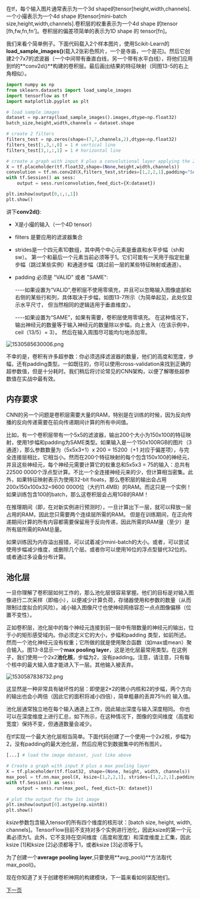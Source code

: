 在tf，每个输入图片通常表示为一个3d shape的tensor[height,width,channels].一个小撮表示为一个4d shape 的tensor[mini-batch size,height,width,channels].卷积层的权重表示为一个4d shape 的tensor [fh,fw,fn,fn']。卷积层的偏差项简单的表示为1D shape 的 tensor[fn]。

我们来看个简单例子。下面代码载入2个样本图片，使用Scikit-Learn的**load_sample_images()**(载入2张彩色照片，一个是寺庙，一个是花)。然后它创建2个7x7的滤波器（一个中间带有垂直白线，另一个带有水平白线），将他们应用到tf的**conv2d()**构建的卷积层。最后画出结果的特征映射（同图13-5的右上角相似）。

```python
import numpy as np
from sklearn.datasets import load_sample_images
import tensorflow as tf
import matplotlib.pyplot as plt

# load sample images
dataset = np.array(load_sample_images().images,dtype=np.float32)
batch_size,height,width,channels = dataset.shape

# create 2 filters
filters_test = np.zeros(shape=(7,7,channels,2),dtype=np.float32)
filters_test[:,3,:,0] = 1 # vertical line
filters_test[3,:,:,1] = 1 # horizontal line

# create a graph with input X plus a convolutional layer applying the 2 filters
X = tf.placeholder(tf.float32,shape=(None,height,width,channels))
convolution = tf.nn.conv2d(X,filters_test,strides=[1,2,2,1],padding="SAME")
with tf.Session() as sess:
    output = sess.run(convolution,feed_dict={X:dataset})

plt.imshow(output[0,:,:,1])
plt.show()
```

讲下**conv2d()**:

- X是小撮的输入（一个4D tensor）

- filters 是要应用的滤波器集合

- strides是一个四元素1D数组，其中两个中心元素是垂直和水平步幅（sh和sw）。 第一个和最后一个元素当前必须等于1。它们可能有一天用于指定批量步幅（跳过某些实例）和通道步幅（跳过前一层的某些特征映射或通道）。

- padding 必须是 "VALID" 或者 "SAME":    

  ----如果设置为“VALID",卷积层不使用零填充，并且可以忽略输入图像底部和右侧的某些行和列，具体取决于步幅，如图13-7所示（为简单起见，此处仅显示水平尺寸， 但当然相同的逻辑适用于垂直维度）。

  ----如果设置为“SAME”，如果有需要，卷积层使用零填充。 在这种情况下，输出神经元的数量等于输入神经元的数量除以步幅，向上舍入（在该示例中，ceil（13/5）= 3）。 然后在输入周围尽可能均匀地添加零。

![1530585630006.png](https://upload-images.jianshu.io/upload_images/3509189-cbd6f58926ccd5b6.png?imageMogr2/auto-orient/strip%7CimageView2/2/w/1240)


不幸的是，卷积有许多超参数：你必须选择滤波器的数量，他们的高度和宽度，步幅，还有padding类型。一如既往的，你可以使用cross-validation来找到正确的超参数值，但是十分耗时。我们稍后将讨论常见的CNN架构，以便了解哪些超参数值在实战中最有效。

## 内存要求

CNN的另一个问题是卷积层需要大量的RAM，特别是在训练的时候，因为反向传播的反向传递需要在前向传递期间计算的所有中间值。

比如，有一个卷积层带有一个5x5的滤波器，输出200个大小为150x100的特征映射，使用1步幅和padding为SAME类型。如果输入是一个150x100RGB的图片（3通道），那么参数数量为（5x5x3+1）x 200 = 15200（+1 对应于偏差项），与完全连接层相比，它相当小。然而在200个特征映射的每个包含150x100的神经元，并且这些神经元，每个神经元需要计算它的权重总和5x5x3 = 75的输入：总共有22500 0000个浮点型计算。不比一个全连接神经元来的少，但计算相当密集。此外，如果特征映射表示为使用32-bit floats，那么卷积层的输出会占用200x150x100x32=9600 0000位（大约11.4MB）的RAM。而这只是一个实例！如果训练包含100的batch，那么这卷积层会占用1GB的RAM！

在推理期间（即，在对新实例进行预测时），一旦计算出下一层，就可以释放一层占用的RAM，因此您只需要两个连续层所需的RAM。 但是在训练期间，在正向传递期间计算的所有内容都需要保留用于反向传递，因此所需的RAM量（至少）是所有层所需的RAM总量。

如果训练因为内存溢出报错，可以试着减少mini-batch的大小。或者，可以尝试使用步幅减少维度，或删除几个层。或者你可以使用16位的浮点型替代32位的。或者通过多设备分布计算。

## 池化层

一旦你理解了卷积层如何工作的，那么池化层很容易掌握。他们的目标是对输入图像进行二次采样（即缩小），以便减少计算负荷，存储器使用和参数的数量（从而限制过度拟合的风险）。减小输入图像尺寸也使神经网络容忍一点点图像偏移（位置不变性）。

正如卷积层，池化层中的每个神经元连接到前一层中有限数量的神经元的输出，位于小的矩形感受域内。你必须定义它的大小，步幅和padding 类型，如前所述。然而一个池化神经元没有权重；它所做的就是使用聚合函数（如max或mean）聚合输入。图13-8显示一个**max pooling layer**，这是池化层最常用类型。在这例子，我们使用一个2x2**池化核**，步幅为2，没有padding。注意，请注意，只有每个核中的最大输入值才能进入下一层。其他输入被丢弃。

![1530587838732.png](https://upload-images.jianshu.io/upload_images/3509189-db88297b49fadc84.png?imageMogr2/auto-orient/strip%7CimageView2/2/w/1240)

这显然是一种非常具有破坏性的层：即使是2×2的微小内核和2的步幅，两个方向的输出也会小两倍（因此它的面积将减小四倍），简单粗暴的丢弃75％的 输入值。

池化层通常独立地在每个输入通道上工作，因此输出深度与输入深度相同。 你也可以在深度维度上进行汇总，如下所示，在这种情况下，图像的空间维度（高度和宽度）保持不变，但通道数量会减少。

在tf实现一个最大池化层相当简单。下面代码创建了一个使用一个2x2核，步幅为2，没有padding的最大池化层，然后应用它到数据集中的所有图片。

```python
[...] # load the image dataset, just like above

# Create a graph with input X plus a max pooling layer
X = tf.placeholder(tf.float32, shape=(None, height, width, channels))
max_pool = tf.nn.max_pool(X, ksize=[1,2,2,1], strides=[1,2,2,1],padding="VALID")
with tf.Session() as sess:
	output = sess.run(max_pool, feed_dict={X: dataset})
    
# plot the output for the 1st image    
plt.imshow(output[0].astype(np.uint8)) 
plt.show()
```

*ksize*参数包含输入tensor的所有四个维度的核形状：[batch size, height, width, channels]。TensorFlow目前不支持对多个实例进行池化，因此ksize的第一个元素必须为1。此外，它不支持在空间维度（高度和宽度）和深度维度上汇集，因此ksize [1]和ksize [2]必须都等于1，或者ksize [3]必须等于1。

为了创建一个**average pooling layer**,只要使用**avg_pool()**方法取代max_pool()。

现在你知道了关于创建卷积神网的构建模块，下一篇来看如何装配他们。

[下一页](https://www.jianshu.com/p/0c9f7731a8c3)
